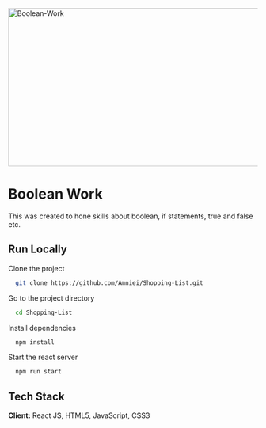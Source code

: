 <img src="https://socialify.git.ci/zibusisojnduna/Boolean-Work/image?language=1&name=1&owner=1&pattern=Circuit%20Board&stargazers=1&theme=Dark" alt="Boolean-Work" width="640" height="320" />

<h1>Boolean Work</h1>

<p>This was created to hone skills about boolean, if statements, true and false etc.</p>

## Run Locally
Clone the project
```bash
  git clone https://github.com/Amniei/Shopping-List.git
```
Go to the project directory
```bash
  cd Shopping-List
```
Install dependencies
```bash
  npm install
```
Start the react server
```bash
  npm run start
```
## Tech Stack
**Client:** React JS, HTML5, JavaScript, CSS3









